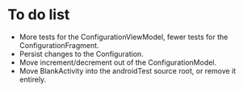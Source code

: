 # To do list

- More tests for the ConfigurationViewModel, fewer tests for the ConfigurationFragment.
- Persist changes to the Configuration.
- Move increment/decrement out of the ConfigurationModel.
- Move BlankActivity into the androidTest source root, or remove it entirely.
